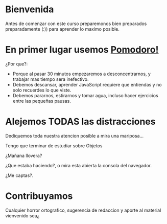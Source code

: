 # Bienvenida

Antes de comenzar con este curso preparemonos bien preparados preparadamente (:)) para aprender lo maximo posible.

# En primer lugar usemos [Pomodoro!](https://tomato-timer.com/)

¿Por que?:

- Porque al pasar 30 minutos empezaremos a desconcentrarnos, y trabajar mas tiempo sera inefectivo.
- Debemos descansar, aprender JavaScript requiere que entiendas y no solo recuerdes lo que viste.
- Debemos pararnos, estirarnos y tomar agua, incluso hacer ejercicios entre las pequeñas pausas.

# Alejemos TODAS las distracciones

Dediquemos toda nuestra atencion posible a mira una mariposa...

Tengo que terminar de estudiar sobre Objetos

¿Mañana llovera?

¿Que estaba haciendo?, o mira esta abierta la consola del navegador.

¿Me captas?.

# 

# Contribuyamos

Cualquier horror ortografico, sugerencia de redaccion y aporte al material vienvenido sea¿
